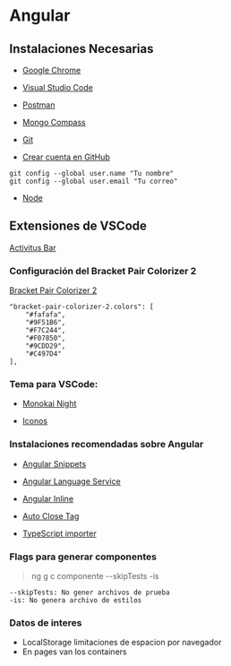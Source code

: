 # Angular

## Instalaciones Necesarias
* [Google Chrome](https://www.google.com/chrome/)

* [Visual Studio Code](https://code.visualstudio.com/)

* [Postman](https://www.postman.com/downloads/)

* [Mongo Compass](https://www.mongodb.com/try/download/compass)

* [Git](https://git-scm.com/)

* [Crear cuenta en GitHub](https://github.com/)

```
git config --global user.name "Tu nombre"
git config --global user.email "Tu correo"
```

* [Node](https://nodejs.org/es/)


## Extensiones de VSCode
[Activitus Bar](https://marketplace.visualstudio.com/items?itemName=Gruntfuggly.activitusbar)

### Configuración del Bracket Pair Colorizer 2

[Bracket Pair Colorizer 2](https://marketplace.visualstudio.com/items?itemName=CoenraadS.bracket-pair-colorizer-2)
```
"bracket-pair-colorizer-2.colors": [
    "#fafafa",
    "#9F51B6",
    "#F7C244",
    "#F07850",
    "#9CDD29",
    "#C497D4"
],
```
### Tema para VSCode:

* [Monokai Night](https://marketplace.visualstudio.com/items?itemName=fabiospampinato.vscode-monokai-night)

* [Iconos](https://marketplace.visualstudio.com/items?itemName=PKief.material-icon-theme)

### Instalaciones recomendadas sobre Angular
* [Angular Snippets](https://marketplace.visualstudio.com/items?itemName=Mikael.Angular-BeastCode)

* [Angular Language Service](https://marketplace.visualstudio.com/items?itemName=Angular.ng-template)

* [Angular Inline](https://marketplace.visualstudio.com/items?itemName=natewallace.angular2-inline)

* [Auto Close Tag](https://marketplace.visualstudio.com/items?itemName=formulahendry.auto-close-tag)

* [TypeScript importer](https://marketplace.visualstudio.com/items?itemName=pmneo.tsimporter)

### Flags para generar componentes

> ng g c componente --skipTests -is

    --skipTests: No gener archivos de prueba
    -is: No genera archivo de estilos
    

### Datos de interes

* LocalStorage limitaciones de espacion por navegador
* En pages van los containers


